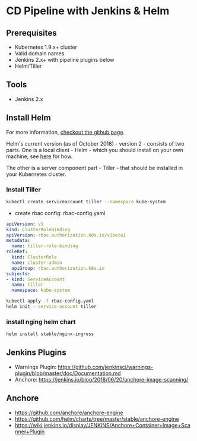 # CD Pipeline with Jenkins & Helm

## Prerequisites

* Kubernetes 1.9.x+ cluster
* Valid domain names
* Jenkins 2.x+ with pipeline plugins below
* Helm/Tiller

## Tools

* Jenkins 2.x

## Install Helm

For more information, [checkout the github page](https://github.com/helm/helm).

Helm's current version (as of October 2018) - version 2 - consists of two parts.
One is a local client - Helm - which you should install on your own machine, see [here](https://docs.helm.sh/using_helm/#installing-helm) for how.

The other is a server component part - Tiller - that should be installed in your Kubernetes cluster.

### Install Tiller

```bash
kubectl create serviceaccount tiller --namespace kube-system
```

* create rbac config: rbac-config.yaml

```yaml
apiVersion: v1
kind: ClusterRoleBinding
apiVersion: rbac.authorization.k8s.io/v1beta1
metadata:
  name: tiller-role-binding
roleRef:
  kind: ClusterRole
  name: cluster-admin
  apiGroup: rbac.authorization.k8s.io
subjects:
- kind: ServiceAccount
  name: tiller
  namespace: kube-system
```

```bash
kubectl apply -f rbac-config.yaml
helm init --service-account tiller
```

### install nging helm chart

```bash
helm install stable/nginx-ingress
```


## Jenkins Plugins

* Warnings Plugin: https://github.com/jenkinsci/warnings-plugin/blob/master/doc/Documentation.md
* Anchore: https://jenkins.io/blog/2018/06/20/anchore-image-scanning/

## Anchore

* https://github.com/anchore/anchore-engine
* https://github.com/helm/charts/tree/master/stable/anchore-engine
* https://wiki.jenkins.io/display/JENKINS/Anchore+Container+Image+Scanner+Plugin
